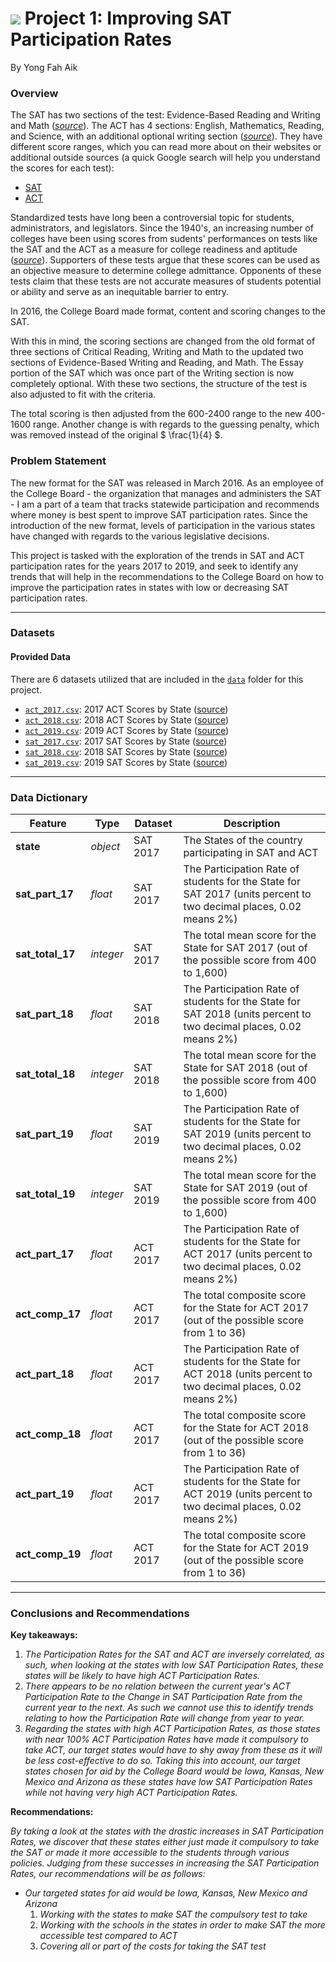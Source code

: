 # ![](https://ga-dash.s3.amazonaws.com/production/assets/logo-9f88ae6c9c3871690e33280fcf557f33.png) Project 1: Improving SAT Participation Rates
By Yong Fah Aik

### Overview


The SAT has two sections of the test: Evidence-Based Reading and Writing and Math ([*source*](https://www.princetonreview.com/college/sat-sections)). The ACT has 4 sections: English, Mathematics, Reading, and Science, with an additional optional writing section ([*source*](https://www.act.org/content/act/en/products-and-services/the-act/scores/understanding-your-scores.html)). They have different score ranges, which you can read more about on their websites or additional outside sources (a quick Google search will help you understand the scores for each test):
* [SAT](https://collegereadiness.collegeboard.org/sat)
* [ACT](https://www.act.org/content/act/en.html)

Standardized tests have long been a controversial topic for students, administrators, and legislators. Since the 1940's, an increasing number of colleges have been using scores from sudents' performances on tests like the SAT and the ACT as a measure for college readiness and aptitude ([*source*](https://www.minotdailynews.com/news/local-news/2017/04/a-brief-history-of-the-sat-and-act/)). Supporters of these tests argue that these scores can be used as an objective measure to determine college admittance. Opponents of these tests claim that these tests are not accurate measures of students potential or ability and serve as an inequitable barrier to entry.

In 2016, the College Board made format, content and scoring changes to the SAT. 

With this in mind, the scoring sections are changed from the old format of three sections of Critical Reading, Writing and Math to the updated two sections of Evidence-Based Writing and Reading, and Math. The Essay portion of the SAT which was once part of the Writing section is now completely optional. With these two sections, the structure of the test is also adjusted to fit with the criteria.

The total scoring is then adjusted from the 600-2400 range to the new 400-1600 range. Another change is with regards to the guessing penalty, which was removed instead of the original $ \frac{1}{4} $.

### Problem Statement

The new format for the SAT was released in March 2016. As an employee of the College Board - the organization that manages and administers the SAT - I am a part of a team that tracks statewide participation and recommends where money is best spent to improve SAT participation rates. Since the introduction of the new format, levels of participation in the various states have changed with regards to the various legislative decisions.

This project is tasked with the exploration of the trends in SAT and ACT participation rates for the years 2017 to 2019, and seek to identify any trends that will help in the recommendations to the College Board on how to improve the participation rates in states with low or decreasing SAT participation rates.

---

### Datasets

#### Provided Data

There are 6 datasets utilized that are included in the [`data`](./data/) folder for this project. 

* [`act_2017.csv`](./data/act_2017.csv): 2017 ACT Scores by State ([source](https://blog.prepscholar.com/act-scores-by-state-averages-highs-and-lows))
* [`act_2018.csv`](./data/act_2018.csv): 2018 ACT Scores by State ([source](https://blog.prepscholar.com/act-scores-by-state-averages-highs-and-lows))
* [`act_2019.csv`](./data/act_2019.csv): 2019 ACT Scores by State ([source](https://blog.prepscholar.com/act-scores-by-state-averages-highs-and-lows))
* [`sat_2017.csv`](./data/sat_2017.csv): 2017 SAT Scores by State ([source](https://blog.collegevine.com/here-are-the-average-sat-scores-by-state/))
* [`sat_2018.csv`](./data/sat_2018.csv): 2018 SAT Scores by State ([source](https://blog.collegevine.com/here-are-the-average-sat-scores-by-state/))
* [`sat_2019.csv`](./data/sat_2019.csv): 2019 SAT Scores by State ([source](https://blog.prepscholar.com/average-sat-scores-by-state-most-recent))

---

### Data Dictionary
|Feature|Type|Dataset|Description|
|---|---|---|---|
|**state**|*object*|SAT 2017|The States of the country participating in SAT and ACT|
|**sat_part_17**|*float*|SAT 2017|The Participation Rate of students for the State for SAT 2017 (units percent to two decimal places, 0.02 means 2%)| 
|**sat_total_17**|*integer*|SAT 2017|The total mean score for the State for SAT 2017 (out of the possible score from 400 to 1,600)| 
|**sat_part_18**|*float*|SAT 2018|The Participation Rate of students for the State for SAT 2018 (units percent to two decimal places, 0.02 means 2%)|
|**sat_total_18**|*integer*|SAT 2018|The total mean score for the State for SAT 2018 (out of the possible score from 400 to 1,600)| 
|**sat_part_19**|*float*|SAT 2019|The Participation Rate of students for the State for SAT 2019 (units percent to two decimal places, 0.02 means 2%)| 
|**sat_total_19**|*integer*|SAT 2019|The total mean score for the State for SAT 2019 (out of the possible score from 400 to 1,600)| 
|**act_part_17**|*float*|ACT 2017|The Participation Rate of students for the State for ACT 2017 (units percent to two decimal places, 0.02 means 2%)| 
|**act_comp_17**|*float*|ACT 2017|The total composite score for the State for ACT 2017 (out of the possible score from 1 to 36)| 
|**act_part_18**|*float*|ACT 2017|The Participation Rate of students for the State for ACT 2018 (units percent to two decimal places, 0.02 means 2%)| 
|**act_comp_18**|*float*|ACT 2017|The total composite score for the State for ACT 2018 (out of the possible score from 1 to 36)| 
|**act_part_19**|*float*|ACT 2017|The Participation Rate of students for the State for ACT 2019 (units percent to two decimal places, 0.02 means 2%)| 
|**act_comp_19**|*float*|ACT 2017|The total composite score for the State for ACT 2019 (out of the possible score from 1 to 36)| 

---

### Conclusions and Recommendations

**Key takeaways:** 

1. *The Participation Rates for the SAT and ACT are inversely correlated, as such, when looking at the states with low SAT Participation Rates, these states will be likely to have high ACT Participation Rates.*
2. *There appears to be no relation between the current year's ACT Participation Rate to the Change in SAT Participation Rate from the current year to the next. As such we cannot use this to identify trends relating to how the Participation Rate will change from year to year.*
3. *Regarding the states with high ACT Participation Rates, as those states with near 100% ACT Participation Rates have made it compulsory to take ACT, our target states would have to shy away from these as it will be less cost-effective to do so. Taking this into account, our target states chosen for aid by the College Board would be Iowa, Kansas, New Mexico and Arizona as these states have low SAT Participation Rates while not having very high ACT Participation Rates.*

**Recommendations:** 

*By taking a look at the states with the drastic increases in SAT Participation Rates, we discover that these states either just made it compulsory to take the SAT or made it more accessible to the students through various policies. Judging from these successes in increasing the SAT Participation Rates, our recommendations will be as follows:*
- *Our targeted states for aid would be Iowa, Kansas, New Mexico and Arizona* 
  1. *Working with the states to make SAT the compulsory test to take*
  2. *Working with the schools in the states in order to make SAT the more accessible test compared to ACT*
  3. *Covering all or part of the costs for taking the SAT test* 
